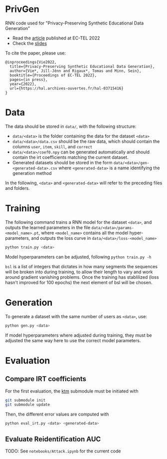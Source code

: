 # PrivGen
RNN code used for "Privacy-Preserving Synthetic Educational Data Generation"

- Read the [article](https://hal.archives-ouvertes.fr/hal-03715416) published at EC-TEL 2022
- Check the [slides](jjv.ie/slides/ectel2022.pdf)

To cite the paper, please use:

	@inproceedings{Vie2022,
	  title={Privacy-Preserving Synthetic Educational Data Generation},
	  author={Vie*, Jill-Jênn and Rigaux*, Tomas and Minn, Sein},
	  booktitle={Proceedings of EC-TEL 2022},
	  pages={in press},
	  year={2022},
	  url={https://hal.archives-ouvertes.fr/hal-03715416}
	}

# Data

The data should be stored in `data/`, with the following structure:

- `data/<data>` is the folder containing the data for the dataset `<data>`
- `data/<data>/data.csv` should be the raw data, which should contain the columns `user`, `item`, `skill`, and `correct`
- `data/<data>/coef0.npy` can be generated automatically and should contain the irt coefficients matching the current dataset.
- Generated datasets should be stored in the form `data/<data>/gen-<generated-data>.csv` where `<generated-data>` is a name identifying the generation method

In the following, `<data>` and `<generated-data>` will refer to the preceding files and folders.

# Training

The following command trains a RNN model for the dataset `<data>`, and outputs the learned parameters in the file `data/<data>/params-<model_name>.pt`, where `<model_name>` contains all the model hyper-parameters, and outputs the loss curve in `data/<data>/loss-<model_name>`

```bash
python train.py <data>
```

Model hyperparameters can be adjusted, following `python train.py -h`

`bsl` is a list of integers that dictates in how many segments the sequences will be broken into during training, to allow their length to vary and work around gradient vanishing problems. Once the training has stablilized (loss hasn't improved for 100 epochs) the next element of bsl will be chosen.

# Generation

To generate a dataset with the same number of users as `<data>`, use:

```bash
python gen.py <data>
```

If model hyperparameters where adjusted during training, they must be adjusted the same way here to use the correct model parameters.

# Evaluation

## Compare IRT coefficients

For the first evaluation, the [ktm](https://github.com/jilljenn/ktm) submodule must be initiated with

```bash
git submodule init
git submodule update
```

Then, the different error values are computed with

```bash
python eval_irt.py <data> <generated-data>
```

## Evaluate Reidentification AUC

TODO: See `notebooks/Attack.ipynb` for the current code
